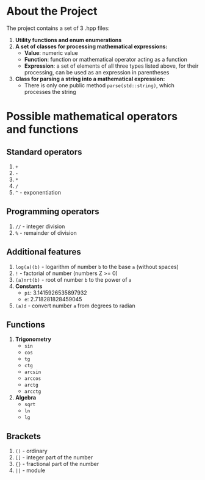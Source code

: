 # About the Project

The project contains a set of 3 .hpp files:

1. **Utility functions and enum enumerations**
2. **A set of classes for processing mathematical expressions:**
    - **Value**: numeric value
    - **Function**: function or mathematical operator acting as a function
    - **Expression**: a set of elements of all three types listed above, for their processing, can be used as an expression in parentheses
3. **Class for parsing a string into a mathematical expression:**
    - There is only one public method `parse(std::string)`, which processes the string

# Possible mathematical operators and functions

## Standard operators
1. `+`
2. `-`
3. `*`
4. `/`
5. `^` - exponentiation

## Programming operators
1. `//` - integer division
2. `%` - remainder of division

## Additional features
1. `log(a)(b)` - logarithm of number `b` to the base `a` (without spaces)
2. `!` - factorial of number (numbers Z >= 0)
3. `(a)nrt(b)` - root of number `b` to the power of `a`
4. **Constants**
    - `pi`: 3.1415926535897932
    - `e`: 2.718281828459045
5. `(a)d` - convert number `a` from degrees to radian

## Functions
1. **Trigonometry**
    - `sin`
    - `cos`
    - `tg`
    - `ctg`
    - `arcsin`
    - `arccos`
    - `arctg`
    - `arcctg`
2. **Algebra**
    - `sqrt`
    - `ln`
    - `lg`
    
## Brackets
1. `()` - ordinary
2. `[]` - integer part of the number
3. `{}` - fractional part of the number
4. `||` - module
